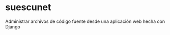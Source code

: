 suescunet
=========

Administrar archivos de código fuente desde una aplicación web hecha con Django 
